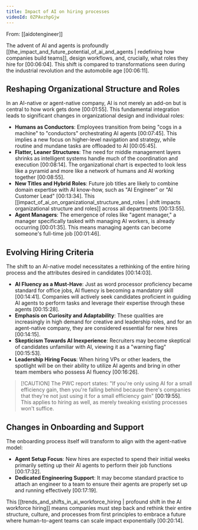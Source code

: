 ```yaml
---
title: Impact of AI on hiring processes
videoId: 0ZPAvzhpGjw
---
```


From: [[aidotengineer]] <br/> 

The advent of AI and agents is profoundly [[the_impact_and_future_potential_of_ai_and_agents | redefining how companies build teams]], design workflows, and, crucially, what roles they hire for <a class="yt-timestamp" data-t="00:06:04">[00:06:04]</a>. This shift is compared to transformations seen during the industrial revolution and the automobile age <a class="yt-timestamp" data-t="00:06:11">[00:06:11]</a>.

## Reshaping Organizational Structure and Roles

In an AI-native or agent-native company, AI is not merely an add-on but is central to how work gets done <a class="yt-timestamp" data-t="00:01:55">[00:01:55]</a>. This fundamental integration leads to significant changes in organizational design and individual roles:

*   **Humans as Conductors**: Employees transition from being "cogs in a machine" to "conductors" orchestrating AI agents <a class="yt-timestamp" data-t="00:07:45">[00:07:45]</a>. This implies a new focus on higher-level navigation and strategy, while routine and mundane tasks are offloaded to AI <a class="yt-timestamp" data-t="00:05:45">[00:05:45]</a>.
*   **Flatter, Leaner Structures**: The need for middle management layers shrinks as intelligent systems handle much of the coordination and execution <a class="yt-timestamp" data-t="00:08:14">[00:08:14]</a>. The organizational chart is expected to look less like a pyramid and more like a network of humans and AI working together <a class="yt-timestamp" data-t="00:08:55">[00:08:55]</a>.
*   **New Titles and Hybrid Roles**: Future job titles are likely to combine domain expertise with AI know-how, such as "AI Engineer" or "AI Customer Lead" <a class="yt-timestamp" data-t="00:13:34">[00:13:34]</a>. This [[impact_of_ai_on_organizational_structure_and_roles | shift impacts organizational structure and roles]] across all departments <a class="yt-timestamp" data-t="00:13:55">[00:13:55]</a>.
*   **Agent Managers**: The emergence of roles like "agent manager," a manager specifically tasked with managing AI workers, is already occurring <a class="yt-timestamp" data-t="00:01:35">[00:01:35]</a>. This means managing agents can become someone's full-time job <a class="yt-timestamp" data-t="00:01:46">[00:01:46]</a>.

## Evolving Hiring Criteria

The shift to an AI-native model necessitates a rethinking of the entire hiring process and the attributes desired in candidates <a class="yt-timestamp" data-t="00:14:03">[00:14:03]</a>.

*   **AI Fluency as a Must-Have**: Just as word processor proficiency became standard for office jobs, AI fluency is becoming a mandatory skill <a class="yt-timestamp" data-t="00:14:41">[00:14:41]</a>. Companies will actively seek candidates proficient in guiding AI agents to perform tasks and leverage their expertise through these agents <a class="yt-timestamp" data-t="00:15:28">[00:15:28]</a>.
*   **Emphasis on Curiosity and Adaptability**: These qualities are increasingly in high demand for creative and leadership roles, and for an agent-native company, they are considered essential for new hires <a class="yt-timestamp" data-t="00:14:15">[00:14:15]</a>.
*   **Skepticism Towards AI Inexperience**: Recruiters may become skeptical of candidates unfamiliar with AI, viewing it as a "warning flag" <a class="yt-timestamp" data-t="00:15:53">[00:15:53]</a>.
*   **Leadership Hiring Focus**: When hiring VPs or other leaders, the spotlight will be on their ability to utilize AI agents and bring in other team members who possess AI fluency <a class="yt-timestamp" data-t="00:16:26">[00:16:26]</a>.

> [!CAUTION] The PWC report states: "If you're only using AI for a small efficiency gain, then you're falling behind because there's companies that they're not just using it for a small efficiency gain" <a class="yt-timestamp" data-t="00:19:55">[00:19:55]</a>. This applies to hiring as well, as merely tweaking existing processes won't suffice.

## Changes in Onboarding and Support

The onboarding process itself will transform to align with the agent-native model:

*   **Agent Setup Focus**: New hires are expected to spend their initial weeks primarily setting up their AI agents to perform their job functions <a class="yt-timestamp" data-t="00:17:32">[00:17:32]</a>.
*   **Dedicated Engineering Support**: It may become standard practice to attach an engineer to a team to ensure their agents are properly set up and running effectively <a class="yt-timestamp" data-t="00:17:19">[00:17:19]</a>.

This [[trends_and_shifts_in_ai_workforce_hiring | profound shift in the AI workforce hiring]] means companies must step back and rethink their entire structure, culture, and processes from first principles to embrace a future where human-to-agent teams can scale impact exponentially <a class="yt-timestamp" data-t="00:20:14">[00:20:14]</a>.
